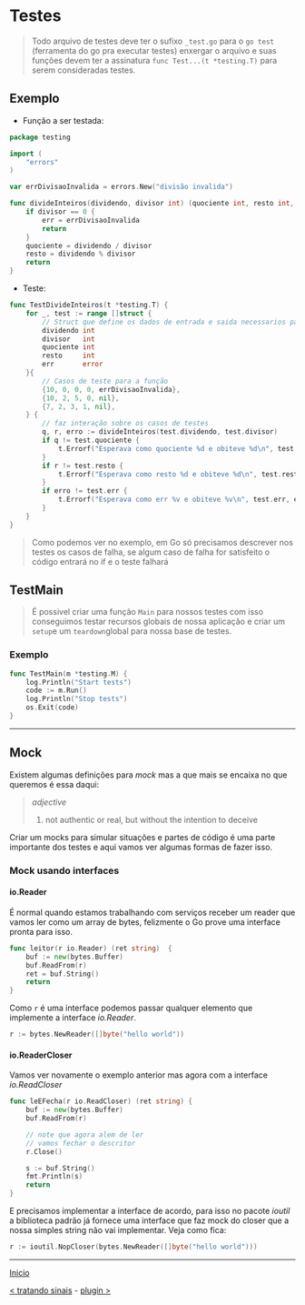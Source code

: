# Testes

> Todo arquivo de testes deve ter o sufixo `_test.go` para o `go test` (ferramenta do go pra executar testes) enxergar o arquivo e suas
funções devem ter a assinatura `func Test...(t *testing.T)` para serem consideradas testes.

## Exemplo

- Função a ser testada:

```go
package testing

import (
	"errors"
)

var errDivisaoInvalida = errors.New("divisão invalida")

func divideInteiros(dividendo, divisor int) (quociente int, resto int, err error) {
	if divisor == 0 {
		err = errDivisaoInvalida
		return
	}
	quociente = dividendo / divisor
	resto = dividendo % divisor
	return
}
```

- Teste:

```go
func TestDivideInteiros(t *testing.T) {
	for _, test := range []struct {
		// Struct que define os dados de entrada e saida necessarios para os testes
		dividendo int
		divisor   int
		quociente int
		resto     int
		err       error
	}{
		// Casos de teste para a função
		{10, 0, 0, 0, errDivisaoInvalida},
		{10, 2, 5, 0, nil},
		{7, 2, 3, 1, nil},
	} {
		// faz interação sobre os casos de testes
		q, r, erro := divideInteiros(test.dividendo, test.divisor)
		if q != test.quociente {
			t.Errorf("Esperava como quociente %d e obiteve %d\n", test.quociente, q)
		}
		if r != test.resto {
			t.Errorf("Esperava como resto %d e obiteve %d\n", test.resto, r)
		}
		if erro != test.err {
			t.Errorf("Esperava como err %v e obiteve %v\n", test.err, erro)
		}
	}
}
```

> Como podemos ver no exemplo, em Go só precisamos descrever nos testes os casos de falha, 
se algum caso de falha for satisfeito o código entrará no if e o teste falhará

## TestMain

> É possivel criar uma função `Main` para nossos testes com isso conseguimos testar recursos globais de nossa aplicação e criar um `setup`e um `teardown`global para nossa base de testes.

### Exemplo

```go
func TestMain(m *testing.M) {
	log.Println("Start tests")
	code := m.Run()
	log.Println("Stop tests")
	os.Exit(code)
}
```

---

## Mock

Existem algumas definições para *mock* mas a que mais se encaixa no que queremos é essa daqui:

> *adjective*
> 1. not authentic or real, but without the intention to deceive

Criar um mocks para simular situações e partes de código é uma parte importante dos testes e aqui vamos ver algumas formas de fazer isso.

### Mock usando interfaces

#### io.Reader

É normal quando estamos trabalhando com serviços receber um reader que vamos ler como um array de bytes, felizmente o Go prove uma interface pronta para isso.

```go
func leitor(r io.Reader) (ret string)  {
	buf := new(bytes.Buffer)
	buf.ReadFrom(r)
	ret = buf.String()
	return
}
```

Como `r` é uma interface podemos passar qualquer elemento que implemente a interface *io.Reader*.

```go
r := bytes.NewReader([]byte("hello world"))
```

#### io.ReaderCloser

Vamos ver novamente o exemplo anterior mas agora com a interface *io.ReadCloser*

```go
func leEFecha(r io.ReadCloser) (ret string) {
	buf := new(bytes.Buffer)
	buf.ReadFrom(r)

	// note que agora alem de ler
	// vamos fechar o descritor
	r.Close()

	s := buf.String()
	fmt.Println(s)
	return
}
```

E precisamos implementar a interface de acordo, para isso no pacote *ioutil* a biblioteca padrão já fornece uma interface que faz mock do closer que a nossa simples string não vai implementar. Veja como fica:

```go
r := ioutil.NopCloser(bytes.NewReader([]byte("hello world")))
```
















---
[Inicio](../README.md)

[< tratando sinais](../signals/) - [plugin >](../plugin/)
